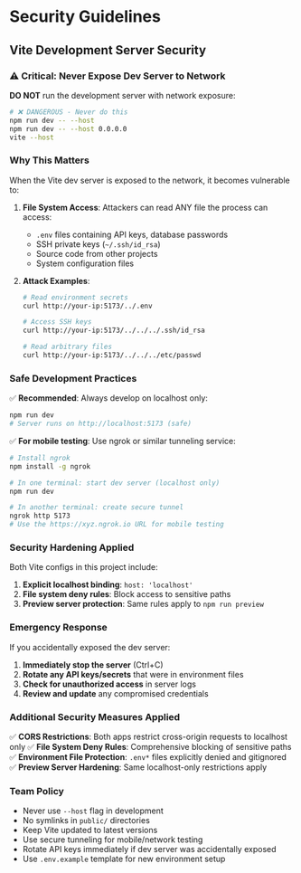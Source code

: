 # Security Guidelines

## Vite Development Server Security

### ⚠️ Critical: Never Expose Dev Server to Network

**DO NOT** run the development server with network exposure:
```bash
# ❌ DANGEROUS - Never do this
npm run dev -- --host
npm run dev -- --host 0.0.0.0
vite --host
```

### Why This Matters

When the Vite dev server is exposed to the network, it becomes vulnerable to:

1. **File System Access**: Attackers can read ANY file the process can access:
   - `.env` files containing API keys, database passwords
   - SSH private keys (`~/.ssh/id_rsa`)
   - Source code from other projects
   - System configuration files

2. **Attack Examples**:
   ```bash
   # Read environment secrets
   curl http://your-ip:5173/../.env
   
   # Access SSH keys
   curl http://your-ip:5173/../../../.ssh/id_rsa
   
   # Read arbitrary files
   curl http://your-ip:5173/../../../etc/passwd
   ```

### Safe Development Practices

✅ **Recommended**: Always develop on localhost only:
```bash
npm run dev
# Server runs on http://localhost:5173 (safe)
```

✅ **For mobile testing**: Use ngrok or similar tunneling service:
```bash
# Install ngrok
npm install -g ngrok

# In one terminal: start dev server (localhost only)
npm run dev

# In another terminal: create secure tunnel
ngrok http 5173
# Use the https://xyz.ngrok.io URL for mobile testing
```

### Security Hardening Applied

Both Vite configs in this project include:

1. **Explicit localhost binding**: `host: 'localhost'`
2. **File system deny rules**: Block access to sensitive paths
3. **Preview server protection**: Same rules apply to `npm run preview`

### Emergency Response

If you accidentally exposed the dev server:
1. **Immediately stop the server** (Ctrl+C)
2. **Rotate any API keys/secrets** that were in environment files
3. **Check for unauthorized access** in server logs
4. **Review and update** any compromised credentials

### Additional Security Measures Applied

✅ **CORS Restrictions**: Both apps restrict cross-origin requests to localhost only
✅ **File System Deny Rules**: Comprehensive blocking of sensitive paths
✅ **Environment File Protection**: `.env*` files explicitly denied and gitignored
✅ **Preview Server Hardening**: Same localhost-only restrictions apply

### Team Policy

- Never use `--host` flag in development
- No symlinks in `public/` directories  
- Keep Vite updated to latest versions
- Use secure tunneling for mobile/network testing
- Rotate API keys immediately if dev server was accidentally exposed
- Use `.env.example` template for new environment setup
